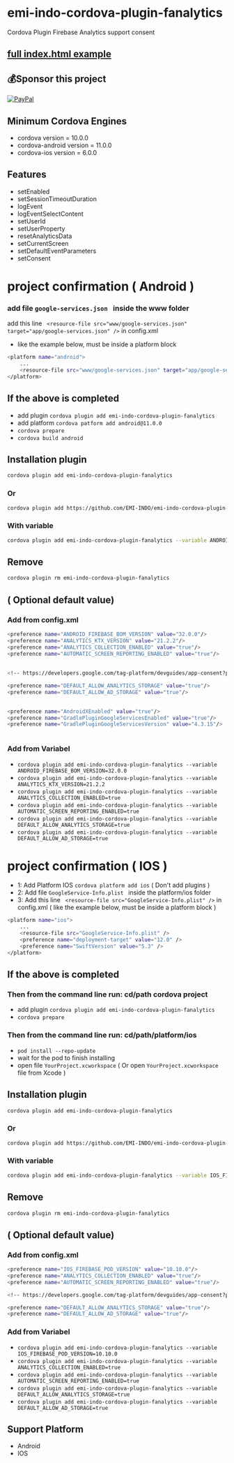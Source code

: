 # emi-indo-cordova-plugin-fanalytics
 Cordova Plugin Firebase Analytics support consent 
 
 ## [full index.html example ](https://github.com/EMI-INDO/emi-indo-cordova-plugin-fanalytics/blob/main/example/index.html) 
 
 ## 💰Sponsor this project
  [![PayPal](https://img.shields.io/badge/PayPal-00457C?style=for-the-badge&logo=paypal&logoColor=white)](https://paypal.me/emiindo)  


## Minimum Cordova Engines
- cordova version = 10.0.0
- cordova-android version = 11.0.0
- cordova-ios version = 6.0.0

## Features

- setEnabled
- setSessionTimeoutDuration
- logEvent
- logEventSelectContent
- setUserId
- setUserProperty
- resetAnalyticsData
- setCurrentScreen
- setDefaultEventParameters
- setConsent

# project confirmation ( Android )

### add file  ```google-services.json ``` inside the www folder
add this line ``` <resource-file src="www/google-services.json" target="app/google-services.json" />``` in config.xml 
- like the example below, must be inside a platform block

```sh
<platform name="android">
    ...
    <resource-file src="www/google-services.json" target="app/google-services.json" />
</platform>
```
## If the above is completed
- add plugin ```cordova plugin add emi-indo-cordova-plugin-fanalytics```
- add platform ```cordova patform add android@11.0.0```
- ```cordova prepare```
- ```cordova build android```

## Installation plugin

```sh
cordova plugin add emi-indo-cordova-plugin-fanalytics
```
### Or
```sh
cordova plugin add https://github.com/EMI-INDO/emi-indo-cordova-plugin-fanalytics
```
### With variable
```sh
cordova plugin add emi-indo-cordova-plugin-fanalytics --variable ANDROID_FIREBASE_BOM_VERSION=32.0.0 --variable ANALYTICS_KTX_VERSIONS=21.2.2
```
## Remove
```sh
cordova plugin rm emi-indo-cordova-plugin-fanalytics
```

## ( Optional default value)
### Add from config.xml
```sh
<preference name="ANDROID_FIREBASE_BOM_VERSION" value="32.0.0"/>
<preference name="ANALYTICS_KTX_VERSION" value="21.2.2"/>
<preference name="ANALYTICS_COLLECTION_ENABLED" value="true"/>
<preference name="AUTOMATIC_SCREEN_REPORTING_ENABLED" value="true"/>
  
  
<!-- https://developers.google.com/tag-platform/devguides/app-consent?platform=android -->

<preference name="DEFAULT_ALLOW_ANALYTICS_STORAGE" value="true"/>
<preference name="DEFAULT_ALLOW_AD_STORAGE" value="true"/>
  

<preference name="AndroidXEnabled" value="true"/>
<preference name="GradlePluginGoogleServicesEnabled" value="true"/>
<preference name="GradlePluginGoogleServicesVersion" value="4.3.15"/>
  
  ```

### Add from Variabel
- ```cordova plugin add emi-indo-cordova-plugin-fanalytics --variable ANDROID_FIREBASE_BOM_VERSION=32.0.0```
- ```cordova plugin add emi-indo-cordova-plugin-fanalytics --variable ANALYTICS_KTX_VERSION=21.2.2```
- ```cordova plugin add emi-indo-cordova-plugin-fanalytics --variable ANALYTICS_COLLECTION_ENABLED=true```
- ```cordova plugin add emi-indo-cordova-plugin-fanalytics --variable AUTOMATIC_SCREEN_REPORTING_ENABLED=true```
- ```cordova plugin add emi-indo-cordova-plugin-fanalytics --variable DEFAULT_ALLOW_ANALYTICS_STORAGE=true```
- ```cordova plugin add emi-indo-cordova-plugin-fanalytics --variable DEFAULT_ALLOW_AD_STORAGE=true```




# project confirmation ( IOS )

- 1: Add Platform IOS ```cordova platform add ios``` ( Don't add plugins )
- 2: Add file  ```GoogleService-Info.plist ``` inside the platform/ios folder
- 3: Add this line ``` <resource-file src="GoogleService-Info.plist" />``` in config.xml ( like the example below, must be inside a platform block )

```sh
<platform name="ios">
    ...
    <resource-file src="GoogleService-Info.plist" />
    <preference name="deployment-target" value="12.0" />
    <preference name="SwiftVersion" value="5.3" />
</platform>
```
## If the above is completed
### Then from the command line run: cd/path cordova project
- add plugin ```cordova plugin add emi-indo-cordova-plugin-fanalytics```
- ```cordova prepare```
### Then from the command line run: cd/path/platform/ios
- ```pod install --repo-update```
- wait for the pod to finish installing
- open file ```YourProject.xcworkspace```   ( Or open ```YourProject.xcworkspace``` file from Xcode )

## Installation plugin

```sh
cordova plugin add emi-indo-cordova-plugin-fanalytics
```
### Or
```sh
cordova plugin add https://github.com/EMI-INDO/emi-indo-cordova-plugin-fanalytics
```
### With variable
```sh
cordova plugin add emi-indo-cordova-plugin-fanalytics --variable IOS_FIREBASE_POD_VERSION=10.10.0
```
## Remove
```sh
cordova plugin rm emi-indo-cordova-plugin-fanalytics
```

## ( Optional default value)
### Add from config.xml
```sh
<preference name="IOS_FIREBASE_POD_VERSION" value="10.10.0"/>
<preference name="ANALYTICS_COLLECTION_ENABLED" value="true"/>
<preference name="AUTOMATIC_SCREEN_REPORTING_ENABLED" value="true"/>

<!-- https://developers.google.com/tag-platform/devguides/app-consent?platform=ios -->

<preference name="DEFAULT_ALLOW_ANALYTICS_STORAGE" value="true"/>
<preference name="DEFAULT_ALLOW_AD_STORAGE" value="true"/>

  ```

### Add from Variabel
- ```cordova plugin add emi-indo-cordova-plugin-fanalytics --variable IOS_FIREBASE_POD_VERSION=10.10.0```
- ```cordova plugin add emi-indo-cordova-plugin-fanalytics --variable ANALYTICS_COLLECTION_ENABLED=true```
- ```cordova plugin add emi-indo-cordova-plugin-fanalytics --variable AUTOMATIC_SCREEN_REPORTING_ENABLED=true```
- ```cordova plugin add emi-indo-cordova-plugin-fanalytics --variable DEFAULT_ALLOW_ANALYTICS_STORAGE=true```
- ```cordova plugin add emi-indo-cordova-plugin-fanalytics --variable DEFAULT_ALLOW_AD_STORAGE=true```


## Support Platform
- Android
- IOS
